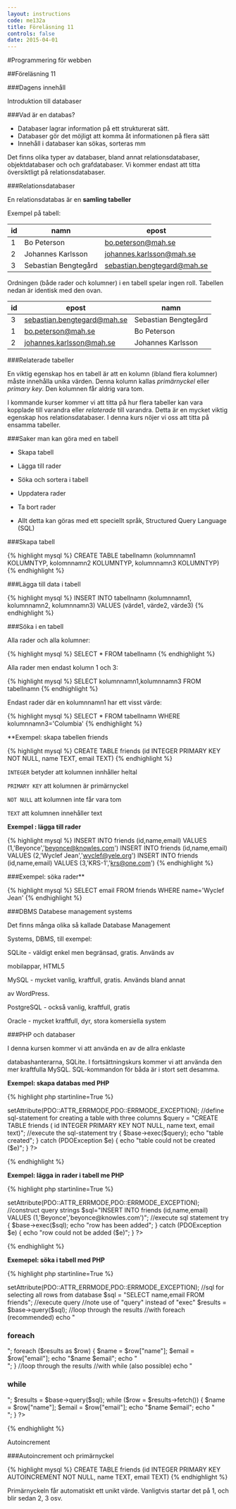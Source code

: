 ```yaml
---
layout: instructions
code: me132a
title: Föreläsning 11
controls: false
date: 2015-04-01
---
```


#Programmering för webben

##Föreläsning 11

###Dagens innehåll

Introduktion till databaser

###Vad är en databas?

- Databaser lagrar information på ett strukturerat sätt.
- Databaser gör det möjligt att komma åt informationen på flera sätt
- Innehåll i databaser kan sökas, sorteras mm

Det finns olika typer av databaser, bland annat relationsdatabaser, objektdatabaser och och grafdatabaser. Vi kommer endast att titta översiktligt på relationsdatabaser.

###Relationsdatabaser

En relationsdatabas är en **samling tabeller**

Exempel på tabell:

id | namn | epost
--- |--- | ---
1 | Bo Peterson | bo.peterson@mah.se
2 | Johannes Karlsson | johannes.karlsson@mah.se
3 | Sebastian Bengtegård | sebastian.bengtegard@mah.se

Ordningen (både rader och kolumner) i en tabell spelar ingen roll. Tabellen nedan är identisk med den ovan.

id | epost | namn
--- |--- | ---
3 | sebastian.bengtegard@mah.se | Sebastian Bengtegård
1 | bo.peterson@mah.se | Bo Peterson
2 | johannes.karlsson@mah.se | Johannes Karlsson

###Relaterade tabeller

En viktig egenskap hos en tabell är att en kolumn (ibland flera kolumner) måste innehålla unika värden. Denna kolumn kallas
*primärnyckel* eller *primary key*. Den kolumnen får aldrig vara tom.

I kommande kurser kommer vi att titta på hur flera tabeller kan vara kopplade till varandra eller *relaterade* till varandra. Detta är en mycket viktig egenskap hos relationsdatabaser. I denna kurs nöjer vi oss att titta på ensamma tabeller.

###Saker man kan göra med en tabell

- Skapa tabell

- Lägga till rader

- Söka och sortera i tabell

- Uppdatera rader

- Ta bort rader

- Allt detta kan göras med ett speciellt språk, Structured Query Language (SQL)

###Skapa tabell

{% highlight mysql %}
CREATE TABLE
tabellnamn
(kolumnnamn1 KOLUMNTYP, kolomnnamn2 KOLUMNTYP, kolumnnamn3 KOLUMNTYP)
{% endhighlight %}

###Lägga till data i tabell

{% highlight mysql %}
INSERT INTO tabellnamn
(kolumnnamn1, kolumnnamn2, kolumnnamn3) VALUES (värde1, värde2, värde3)
{% endhighlight %}

###Söka i en tabell

Alla rader och alla kolumner:

{% highlight mysql %}
SELECT * FROM tabellnamn
{% endhighlight %}

Alla rader men endast kolumn 1 och 3:

{% highlight mysql %}
SELECT kolumnnamn1,kolumnnamn3 FROM tabellnamn
{% endhighlight %}

Endast rader där en kolumnnamn1 har ett visst värde:

{% highlight mysql %}
SELECT * FROM tabellnamn WHERE
kolumnnamn3='Columbia'
{% endhighlight %}

**Exempel: skapa tabellen friends

{% highlight mysql %}
CREATE TABLE friends
(id INTEGER PRIMARY KEY NOT NULL, name TEXT,
email TEXT)
{% endhighlight %}


`INTEGER` betyder att kolumnen innhåller heltal

`PRIMARY KEY` att kolumnen är primärnyckel

`NOT NULL` att kolumnen inte får vara tom

`TEXT` att kolumnen innehåller text

**Exempel : lägga till rader**

{% highlight mysql %}
INSERT INTO friends (id,name,email) VALUES
(1,'Beyonce','beyonce@knowles.com')
INSERT INTO friends (id,name,email) VALUES 
(2,'Wyclef Jean','wyclef@yele.org')
INSERT INTO friends (id,name,email) VALUES
(3,'KRS-1','krs@one.com')
{% endhighlight %}

###Exempel: söka rader**

{% highlight mysql %}
SELECT email FROM friends WHERE name='Wyclef Jean'
{% endhighlight %}
 
###DBMS Databese management systems

Det finns många olika så kallade Database Management

Systems, DBMS, till exempel:

SQLite - väldigt enkel men begränsad, gratis. Används av

mobilappar, HTML5

MySQL - mycket vanlig, kraftfull, gratis. Används bland annat

av WordPress.

PostgreSQL - också vanlig, kraftfull, gratis

Oracle - mycket kraftfull, dyr, stora komersiella system

###PHP och databaser

I denna kursen kommer vi att använda en av de allra enklaste

databashanterarna, SQLite. I fortsättningskurs kommer vi att använda den mer kraftfulla MySQL. SQL-kommandon för båda
är i stort sett desamma.

**Exempel: skapa databas med PHP**

{% highlight php startinline=True %}
<?php
//create a new database or open it if it already exists
$dbname="friendbase.sqlite3";
$base= new PDO("sqlite:$dbname");

//define error reporting mode
$base->setAttribute(PDO::ATTR_ERRMODE,PDO::ERRMODE_EXCEPTION);

//define sql-statement for creating a table with three columns
$query = "CREATE TABLE friends (
          id INTEGER PRIMARY KEY NOT NULL,
          name text,            
          email text)";

//execute the sql-statement
try {
    $base->exec($query);
    echo "table created";
}
catch (PDOException $e) {
    echo "table could not be created ($e)";
}
?>
{% endhighlight %}


**Exempel: lägga in rader i tabell me PHP**

{% highlight php startinline=True %}
<?php
//open database
$dbname='friendbase.sqlite3';
$base= new PDO("sqlite:$dbname");
$base->setAttribute(PDO::ATTR_ERRMODE,PDO::ERRMODE_EXCEPTION);

//construct query strings
$sql="INSERT INTO friends (id,name,email) VALUES (1,'Beyonce','beyonce@knowles.com')";

//execute sql statement
try {
    $base->exec($sql);
    echo "row has been added";
} 
catch (PDOException $e) {
    echo "row could not be added ($e)";
}

?>
{% endhighlight %}

**Exemepel: söka i tabell med PHP**

{% highlight php startinline=True %}
<?php
//create a new database or open it if it already exists
$dbname="friendbase.sqlite3";
$base= new PDO("sqlite:$dbname");

//define error reporting mode
$base->setAttribute(PDO::ATTR_ERRMODE,PDO::ERRMODE_EXCEPTION);

//sql for selecting all rows from database
$sql = "SELECT name,email FROM friends";

//execute query
//note use of "query" instead of "exec"
$results = $base->query($sql);
//loop through the results
//with foreach (recommended)
echo "<h3>foreach</h3>";
foreach ($results as $row) {
    $name = $row["name"];
    $email = $row["email"]; 
    echo "$name $email";
    echo "<br>";
}

//loop through the results
//with while (also possible)
echo "<h3>while</h3>";
$results = $base->query($sql);
while ($row = $results->fetch()) {
    $name = $row["name"];
    $email = $row["email"]; 
    echo "$name $email";
    echo "<br>";
}
?>
{% endhighlight %}

Autoincrement

###Autoincrement och primärnyckel

{% highlight mysql %}
CREATE TABLE friends
(id INTEGER PRIMARY KEY AUTOINCREMENT NOT NULL, name TEXT,
email TEXT)
{% endhighlight %}

Primärnyckeln får automatiskt ett unikt värde. Vanligtvis startar det på 1, och blir sedan 2, 3 osv. 
